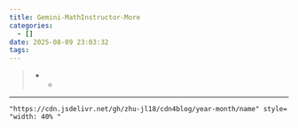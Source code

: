 ```yaml
---
title: Gemini-MathInstructor-More
categories:
  - []
date: 2025-08-09 23:03:32
tags:
---
```


> * * 

<!--more-->
----


`"https://cdn.jsdelivr.net/gh/zhu-jl18/cdn4blog/year-month/name" style= "width: 40% "`


